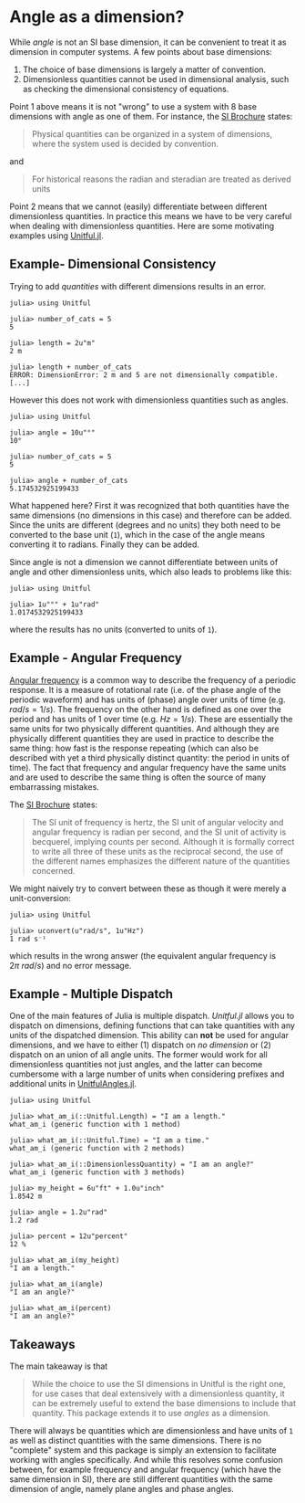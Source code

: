 # Angle as a dimension?

While *angle* is not an SI base dimension, it can be convenient to treat it as dimension in computer systems.
A few points about base dimensions:

 1. The choice of base dimensions is largely a matter of convention.
 2. Dimensionless quantities cannot be used in dimensional analysis, such as checking the dimensional consistency of equations.

Point 1 above means it is not "wrong" to use a system with 8 base dimensions with angle as one of them.
For instance, the [SI Brochure](https://www.bipm.org/en/publications/si-brochure) states:

> Physical  quantities  can  be  organized in  a  system  of  dimensions,  where  the  system  used  is   decided  by  convention.

and

> For  historical  reasons the radian and steradian are treated as derived units

Point 2 means that we cannot (easily) differentiate between different dimensionless quantities.
In practice this means we have to be very careful when dealing with dimensionless quantities.
Here are some motivating examples using [Unitful.jl](https://painterqubits.github.io/Unitful.jl/).

## Example- Dimensional Consistency

Trying to add *quantities* with different dimensions results in an error.

```jldoctest
julia> using Unitful

julia> number_of_cats = 5
5

julia> length = 2u"m"
2 m

julia> length + number_of_cats
ERROR: DimensionError: 2 m and 5 are not dimensionally compatible.
[...]
```

However this does not work with dimensionless quantities such as angles.

```jldoctest
julia> using Unitful

julia> angle = 10u"°"
10°

julia> number_of_cats = 5
5

julia> angle + number_of_cats
5.174532925199433
```

What happened here?
First it was recognized that both quantities have the same dimensions (no dimensions in this case) and therefore can be added.
Since the units are different (degrees and no units) they both need to be converted to the base unit (`1`), which in the case of the angle means converting it to radians.
Finally they can be added.

Since angle is not a dimension we cannot differentiate between units of angle and other dimensionless units, which also leads to problems like this:

```jldoctest
julia> using Unitful

julia> 1u"°" + 1u"rad"
1.0174532925199433
```

where the results has no units (converted to units of `1`).

## Example - Angular Frequency

[Angular frequency](https://en.wikipedia.org/wiki/Angular_frequency) is a common way to describe the frequency of a periodic response.
It is a measure of rotational rate (i.e. of the phase angle of the periodic waveform) and has units of (phase) angle over units of time (e.g. $rad/s = 1/s$).
The frequency on the other hand is defined as one over the period and has units of 1 over time (e.g. $Hz = 1/s$).
These are essentially the same units for two physically different quantities.
And although they are physically different quantities they are used in practice to describe the same thing: how fast is the response repeating (which can also be described with yet a third physically distinct quantity: the period in units of time).
The fact that frequency and angular frequency have the same units and are used to describe the same thing is often the source of many embarrassing mistakes.

The [SI Brochure](https://www.bipm.org/en/publications/si-brochure) states:

> The  SI  unit  of  frequency  is  hertz,  the  SI  unit  of  angular  velocity  and  angular  frequency  is  radian  per  second,   and  the  SI  unit  of  activity  is  becquerel,  implying  counts  per  second.   Although it is formally correct to write all three of these units as the reciprocal second, the  use of the different names emphasizes the different nature of the quantities concerned.

We might naively try to convert between these as though it were merely a unit-conversion:

```jldoctest
julia> using Unitful

julia> uconvert(u"rad/s", 1u"Hz")
1 rad s⁻¹
```

which results in the wrong answer (the equivalent angular frequency is $2π~rad/s$) and no error message.

## Example - Multiple Dispatch

One of the main features of Julia is multiple dispatch.
*Unitful.jl* allows you to dispatch on dimensions, defining functions that can take quantities with any units of the dispatched dimension.
This ability can **not** be used for angular dimensions, and we have to either (1) dispatch on *no dimension* or (2) dispatch on an union of all angle units.
The former would work for all dimensionless quantities not just angles, and the latter can become cumbersome with a large number of units when considering prefixes and additional units in [UnitfulAngles.jl](https://github.com/yakir12/UnitfulAngles.jl).

```jldoctest
julia> using Unitful

julia> what_am_i(::Unitful.Length) = "I am a length."
what_am_i (generic function with 1 method)

julia> what_am_i(::Unitful.Time) = "I am a time."
what_am_i (generic function with 2 methods)

julia> what_am_i(::DimensionlessQuantity) = "I am an angle?"
what_am_i (generic function with 3 methods)

julia> my_height = 6u"ft" + 1.0u"inch"
1.8542 m

julia> angle = 1.2u"rad"
1.2 rad

julia> percent = 12u"percent"
12 %

julia> what_am_i(my_height)
"I am a length."

julia> what_am_i(angle)
"I am an angle?"

julia> what_am_i(percent)
"I am an angle?"
```

## Takeaways

The main takeaway is that

> While the choice to use the SI dimensions in Unitful is the right one, for use cases that deal extensively with a dimensionless quantity, it can be extremely useful to extend the base dimensions to include that quantity.
> This package extends it to use *angles* as a dimension.

There will always be quantities which are dimensionless and have units of `1` as well as distinct quantities with the same dimensions.
There is no "complete" system and this package is simply an extension to facilitate working with angles specifically.
And while this resolves some confusion between, for example frequency and angular frequency (which have the same dimension in SI), there are still different quantities with the same dimension of angle, namely plane angles and phase angles.
